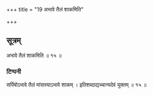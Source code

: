 +++
title = "19 अभावे तैलं शाकमिति"

+++
## सूत्रम्
अभावे तैलं शाकमिति ॥ १५ ॥  
### टिप्पनी
सर्पिषोऽभावे तैलं मांसस्याऽभावे शाकम् । इतिशब्दाद्यच्चान्यदेवं युक्तम् ॥ १५ ॥  
